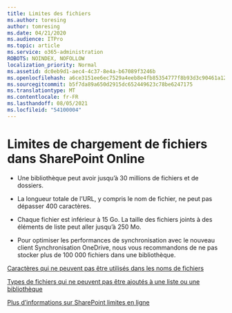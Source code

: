 ```yaml
---
title: Limites des fichiers
ms.author: toresing
author: tomresing
ms.date: 04/21/2020
ms.audience: ITPro
ms.topic: article
ms.service: o365-administration
ROBOTS: NOINDEX, NOFOLLOW
localization_priority: Normal
ms.assetid: dc0eb9d1-aec4-4c37-8e4a-b67089f3246b
ms.openlocfilehash: a6ce3151ee6ec7529a4eeb8e4fb85354777f8b93d3c90461a12518af680ae60f
ms.sourcegitcommit: b5f7da89a650d2915dc652449623c78be6247175
ms.translationtype: MT
ms.contentlocale: fr-FR
ms.lasthandoff: 08/05/2021
ms.locfileid: "54100004"
---
```

# <a name="file-upload-limits-in-sharepoint-online"></a>Limites de chargement de fichiers dans SharePoint Online

- Une bibliothèque peut avoir jusqu’à 30 millions de fichiers et de dossiers.
    
- La longueur totale de l’URL, y compris le nom de fichier, ne peut pas dépasser 400 caractères.
    
- Chaque fichier est inférieur à 15 Go. La taille des fichiers joints à des éléments de liste peut aller jusqu’à 250 Mo.
    
- Pour optimiser les performances de synchronisation avec le nouveau client Synchronisation OneDrive, nous vous recommandons de ne pas stocker plus de 100 000 fichiers dans une bibliothèque. 
    
[Caractères qui ne peuvent pas être utilisés dans les noms de fichiers](https://go.microsoft.com/fwlink/?linkid=866430)
  
[Types de fichiers qui ne peuvent pas être ajoutés à une liste ou une bibliothèque](https://go.microsoft.com/fwlink/?linkid=273757)
  
[Plus d’informations sur SharePoint limites en ligne](https://go.microsoft.com/fwlink/?linkid=271273)
  

